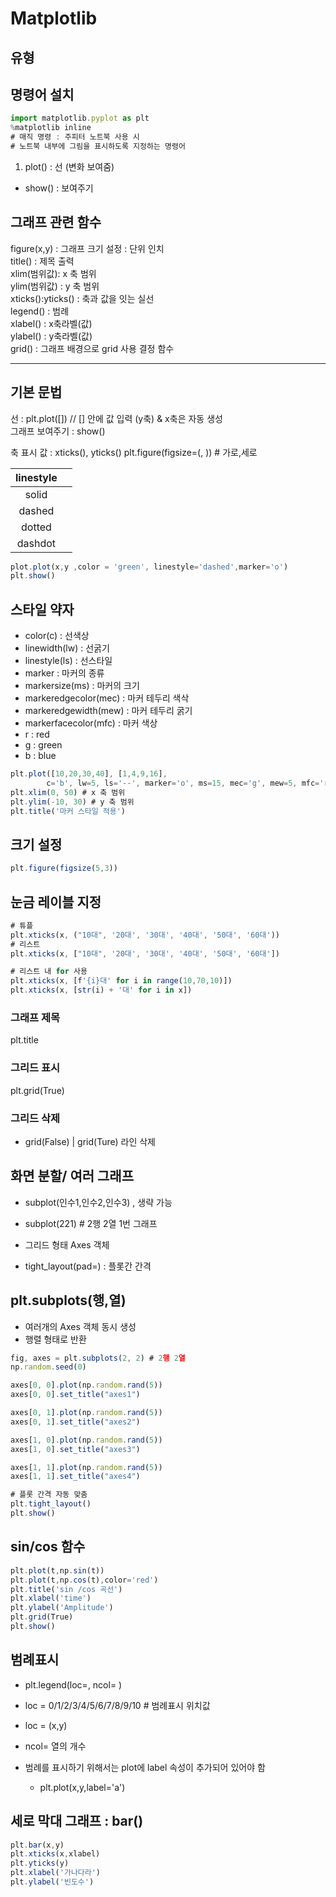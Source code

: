 # Matplotlib

## 유형


## 명령어 설치
```ts
import matplotlib.pyplot as plt
%matplotlib inline
# 매직 명령 : 주피터 노트북 사용 시
# 노트북 내부에 그림을 표시하도록 지정하는 명령어
```

1) plot() : 선 (변화 보여줌)
-  show() : 보여주기

## 그래프 관련 함수
figure(x,y) : 그래프 크기 설정 : 단위 인치    
title() : 제목 출력     
xlim(범위값): x 축 범위            
ylim(범위값) : y 축 범위            
xticks():yticks() : 축과 값을 잇는 실선               
legend() : 범례                 
xlabel() : x축라벨(값)                  
ylabel() : y축라벨(값)                  
grid() : 그래프 배경으로 grid 사용 결정 함수                        

-----------
## 기본 문법
선  : plt.plot([]) // [] 안에 값 입력 (y축) & x축은 자동 생성                
그래프 보여주기 : show()

축 표시 값 : xticks(), yticks()
plt.figure(figsize=(, )) # 가로,세로


|linestyle|  |
|:--:|:--:|
|solid||
|dashed||
|dotted||
|dashdot||

```ts
plot.plot(x,y ,color = 'green', linestyle='dashed',marker='o')
plt.show()
```

## 스타일 약자
- color(c) : 선색상
-  linewidth(lw) : 선굵기
- linestyle(ls) : 선스타일
- marker : 마커의 종류
- markersize(ms) : 마커의 크기
- markeredgecolor(mec) : 마커 테두리 색삭
- markeredgewidth(mew) : 마커 테두리 굵기
- markerfacecolor(mfc) : 마커 색상
- r : red
- g : green
- b : blue
```ts
plt.plot([10,20,30,40], [1,4,9,16],
        c='b', lw=5, ls='--', marker='o', ms=15, mec='g', mew=5, mfc='r')
plt.xlim(0, 50) # x 축 범위
plt.ylim(-10, 30) # y 축 범위
plt.title('마커 스타일 적용')
```

## 크기 설정
```ts
plt.figure(figsize(5,3))
```
## 눈금 레이블 지정
```ts
# 튜플
plt.xticks(x, ("10대", '20대', '30대', '40대', '50대', '60대'))
# 리스트
plt.xticks(x, ["10대", '20대', '30대', '40대', '50대', '60대'])

# 리스트 내 for 사용
plt.xticks(x, [f'{i}대' for i in range(10,70,10)])
plt.xticks(x, [str(i) + '대' for i in x])
```

### 그래프 제목
plt.title
### 그리드 표시
plt.grid(True)
### 그리드 삭제
- grid(False) | grid(Ture) 라인 삭제

## 화면 분할/ 여러 그래프
- subplot(인수1,인수2,인수3)  , 생략 가능

- subplot(221) # 2행 2열 1번 그래프
- 그리드 형태 Axes 객체 
- tight_layout(pad=) : 플롯간 간격


## plt.subplots(행,열)
- 여러개의 Axes 객체 동시 생성
- 행렬 형태로 반환
```ts
fig, axes = plt.subplots(2, 2) # 2행 2열
np.random.seed(0)

axes[0, 0].plot(np.random.rand(5))
axes[0, 0].set_title("axes1")

axes[0, 1].plot(np.random.rand(5))
axes[0, 1].set_title("axes2")

axes[1, 0].plot(np.random.rand(5))
axes[1, 0].set_title("axes3")

axes[1, 1].plot(np.random.rand(5))
axes[1, 1].set_title("axes4")

# 플롯 간격 자동 맞춤
plt.tight_layout()
plt.show()
```


## sin/cos 함수

```ts
plt.plot(t,np.sin(t))
plt.plot(t,np.cos(t),color='red')
plt.title('sin /cos 곡선')
plt.xlabel('time')
plt.ylabel('Amplitude')
plt.grid(True)
plt.show()
```

## 범례표시
- plt.legend(loc=, ncol= )  
- loc = 0/1/2/3/4/5/6/7/8/9/10 # 범례표시 위치값
- loc = (x,y)
- ncol= 열의 개수

- 범례를 표시하기 위해서는 plot에 label 속성이 추가되어 있어야 함
    - plt.plot(x,y,label='a')


## 세로 막대 그래프 : bar()
```ts
plt.bar(x,y)
plt.xticks(x,xlabel)
plt.yticks(y)
plt.xlabel('가나다라')
plt.ylabel('빈도수')

```